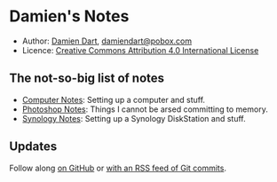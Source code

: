 Damien's Notes
==============

  - Author: [Damien Dart][1], <damiendart@pobox.com>
  - Licence: [Creative Commons Attribution 4.0 International License][2]

[1]: <https://www.robotinaponcho.net/>
[2]: <http://creativecommons.org/licenses/by/4.0/>

## The not-so-big list of notes

  - [Computer Notes][3]: Setting up a computer and stuff.
  - [Photoshop Notes][4]: Things I cannot be arsed committing to memory.
  - [Synology Notes][5]: Setting up a Synology DiskStation and stuff.

[3]: <https://www.robotinaponcho.net/notes/computer>
[4]: <https://www.robotinaponcho.net/notes/synology>
[5]: <https://www.robotinaponcho.net/notes/photoshop>

## Updates

Follow along [on GitHub][6] or [with an RSS feed of Git commits][7].

[6]: <https://github.com/damiendart/notes>
[7]: <https://www.robotinaponcho.net/git/?p=notes.git;a=rss>
